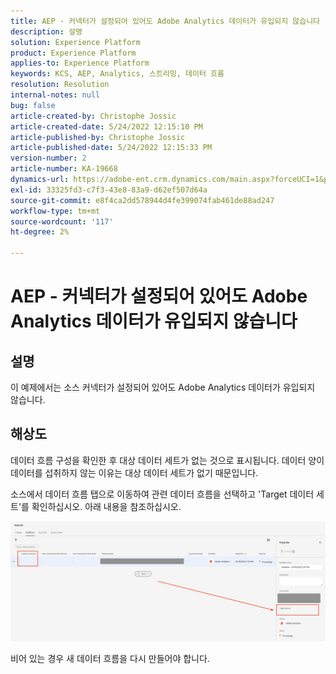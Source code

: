 ```yaml
---
title: AEP - 커넥터가 설정되어 있어도 Adobe Analytics 데이터가 유입되지 않습니다
description: 설명
solution: Experience Platform
product: Experience Platform
applies-to: Experience Platform
keywords: KCS, AEP, Analytics, 스트리밍, 데이터 흐름
resolution: Resolution
internal-notes: null
bug: false
article-created-by: Christophe Jossic
article-created-date: 5/24/2022 12:15:10 PM
article-published-by: Christophe Jossic
article-published-date: 5/24/2022 12:15:33 PM
version-number: 2
article-number: KA-19668
dynamics-url: https://adobe-ent.crm.dynamics.com/main.aspx?forceUCI=1&pagetype=entityrecord&etn=knowledgearticle&id=a9ac5123-5bdb-ec11-a7b6-0022480b01c6
exl-id: 33325fd3-c7f3-43e8-83a9-d62ef507d64a
source-git-commit: e8f4ca2dd578944d4fe399074fab461de88ad247
workflow-type: tm+mt
source-wordcount: '117'
ht-degree: 2%

---
```


# AEP - 커넥터가 설정되어 있어도 Adobe Analytics 데이터가 유입되지 않습니다

## 설명


이 예제에서는 소스 커넥터가 설정되어 있어도 Adobe Analytics 데이터가 유입되지 않습니다.


## 해상도


데이터 흐름 구성을 확인한 후 대상 데이터 세트가 없는 것으로 표시됩니다. 데이터 양이 데이터를 섭취하지 않는 이유는 대상 데이터 세트가 없기 때문입니다.

소스에서 데이터 흐름 탭으로 이동하여 관련 데이터 흐름을 선택하고 &#39;Target 데이터 세트&#39;를 확인하십시오. 아래 내용을 참조하십시오.

![](assets/6dcf5ee4-5adb-ec11-a7b6-0022480b01c6.png)



















비어 있는 경우 새 데이터 흐름을 다시 만들어야 합니다.
